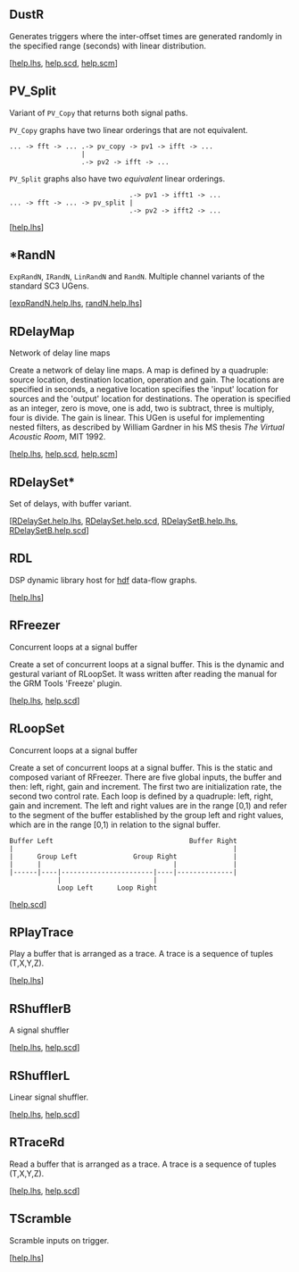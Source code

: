 ## DustR

Generates triggers where the inter-offset times are generated randomly
in the specified range (seconds) with linear distribution.

[[help.lhs](?t=sc3-rdu&e=help/dustR.help.lhs),
 [help.scd](?t=sc3-rdu&e=help/DustR.help.scd),
 [help.scm](?t=sc3-rdu&e=help/dust-r.help.scm)]

## PV_Split

Variant of `PV_Copy` that returns both signal paths.

`PV_Copy` graphs have two linear orderings that are not equivalent.

~~~~
... -> fft -> ... .-> pv_copy -> pv1 -> ifft -> ...
                  |
                  .-> pv2 -> ifft -> ...
~~~~

`PV_Split` graphs also have two _equivalent_ linear orderings.

~~~~
                              .-> pv1 -> ifft1 -> ...
... -> fft -> ... -> pv_split |
                              .-> pv2 -> ifft2 -> ...
~~~~

[[help.lhs](?t=sc3-rdu&e=help/pv_split.help.lhs)]

## *RandN

`ExpRandN`, `IRandN`, `LinRandN` and `RandN`.  Multiple channel
variants of the standard SC3 UGens.

[[expRandN.help.lhs](?t=sc3-rdu&e=help/expRandN.help.lhs),
 [randN.help.lhs](?t=sc3-rdu&e=help/randN.help.lhs)]

## RDelayMap

Network of delay line maps

Create a network of delay line maps.  A map is defined by a
quadruple: source location, destination location, operation and
gain.  The locations are specified in seconds, a negative location
specifies the 'input' location for sources and the 'output'
location for destinations.  The operation is specified as an
integer, zero is move, one is add, two is subtract, three is
multiply, four is divide.  The gain is linear.  This UGen is
useful for implementing nested filters, as described by William
Gardner in his MS thesis _The Virtual Acoustic Room_, MIT 1992.

[[help.lhs](?t=sc3-rdu&e=help/rDelayMap.help.lhs),
 [help.scd](?t=sc3-rdu&e=help/RDelayMap.help.scd),
 [help.scm](?t=sc3-rdu&e=help/r-delay-map.help.scm)]

## RDelaySet*

Set of delays, with buffer variant.

[[RDelaySet.help.lhs](?t=sc3-rdu&e=help/rDelaySet.help.lhs),
 [RDelaySet.help.scd](?t=sc3-rdu&e=help/RDelaySet.help.scd),
 [RDelaySetB.help.lhs](?t=sc3-rdu&e=help/rDelaySetB.help.lhs),
 [RDelaySetB.help.scd](?t=sc3-rdu&e=help/RDelaySetB.help.scd)]

## RDL

DSP dynamic library host for [hdf](?t=hdf) data-flow graphs.

[[help.lhs](?t=sc3-rdu&e=help/rdl.help.lhs)]

## RFreezer

Concurrent loops at a signal buffer

Create a set of concurrent loops at a signal buffer.  This is the
dynamic and gestural variant of RLoopSet.  It wass written after
reading the manual for the GRM Tools 'Freeze' plugin.

[[help.lhs](?t=sc3-rdu&e=help/rFreezer.help.lhs),
 [help.scd](?t=sc3-rdu&e=help/RFreezer.help.scd)]

## RLoopSet

Concurrent loops at a signal buffer

Create a set of concurrent loops at a signal buffer.  This is the
static and composed variant of RFreezer.  There are five global
inputs, the buffer and then: left, right, gain and increment.  The
first two are initialization rate, the second two control rate.
Each loop is defined by a quadruple: left, right, gain and
increment.  The left and right values are in the range [0,1) and
refer to the segment of the buffer established by the group left
and right values, which are in the range [0,1) in relation to the
signal buffer.

~~~~
Buffer Left                                  Buffer Right
|                                                       |
|      Group Left              Group Right              |
|      |                                 |              |
|------|----|-----------------------|----|--------------|
            |                       |
            Loop Left      Loop Right
~~~~

[[help.scd](?t=sc3-rdu&e=help/RLoopSet.help.scd)]

## RPlayTrace

Play a buffer that is arranged as a trace.  A trace is a sequence of
tuples (T,X,Y,Z).

[[help.lhs](?t=sc3-rdu&e=help/rPlayTrace.help.lhs)]

## RShufflerB

A signal shuffler

[[help.lhs](?t=sc3-rdu&e=help/rShufflerB.help.lhs),
 [help.scd](?t=sc3-rdu&e=help/RShufflerB.help.scd)]

## RShufflerL

Linear signal shuffler.

[[help.lhs](?t=sc3-rdu&e=help/rShufflerL.help.lhs),
 [help.scd](?t=sc3-rdu&e=help/RShufflerL.help.scd)]

## RTraceRd

Read a buffer that is arranged as a trace.  A trace is a sequence of
tuples (T,X,Y,Z).

[[help.lhs](?t=sc3-rdu&e=help/rTraceRd.help.lhs),
 [help.scd](?t=sc3-rdu&e=help/RTraceRd.help.scd)]

## TScramble

Scramble inputs on trigger.

[[help.lhs](?t=sc3-rdu&e=help/tScramble.help.lhs)]